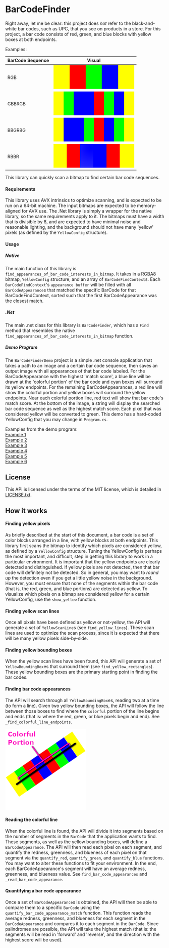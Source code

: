 ﻿# BarCodeFinder
Right away, let me be clear: this project does *not* refer to the black-and-white bar codes, such as UPC, that you see on products in a store. For this project, a bar code consists of red, green, and blue blocks with yellow boxes at both endpoints.

Examples:


|     BarCode Sequence     | Visual                      |
|--------------------------|-----------------------------|
| RGB                      | ![RGB](img/RGB.png)         |
| GBBRGB                   | ![GBBRGB](img/GBBRGB.png)   |
| BBGRBG                   | ![BBRGRRGB](img/BBGRBG.png) |
| RBBR                     | ![RBBR](img/RBBR.png)       |


This library can quickly scan a bitmap to find certain bar code sequences.

#### Requirements
This library uses AVX intrinsics to optimize scanning, and is expected to be run on a 64-bit machine. The input bitmaps are expected to be memory-aligned for AVX use. The .Net library is simply a wrapper for the native library, so the same requirements apply to it. The bitmaps must have a width that is divisible by 8, and are expected to have minimal noise and reasonable lighting, and the background should not have many 'yellow' pixels (as defined by the `YellowConfig` structure).

#### Usage
##### Native
The main function of this library is `find_appearances_of_bar_code_interests_in_bitmap`. It takes in a RGBA8 bitmap, `YellowConfig` structure, and an array of `BarCodeFindContext`s. Each `BarCodeFindContext`'s `appearance buffer` will be filled with all `BarCodeAppearance`s that matched the specific BarCode for that BarCodeFindContext, sorted such that the first BarCodeAppearance was the closest match.

##### .Net
The main .net class for this library is `BarCodeFinder`, which has a `Find` method that resembles the native `find_appearances_of_bar_code_interests_in_bitmap` function.

##### Demo Program
The `BarCodeFinderDemo` project is a simple .net console application that takes a path to an image and a certain bar code sequence, then saves an output image with all appearances of that bar code labeled. For the BarCodeAppearance with the highest 'match score', a blue line will be drawn at the 'colorful portion' of the bar code and cyan boxes will surround its yellow endpoints. For the remaining BarCodeAppearances, a red line will show the colorful portion and yellow boxes will surround the yellow endpoints. Near each colorful portion line, red text will show that bar code's match score. At the bottom of the image, a string will display the searched bar code sequence as well as the highest match score. Each pixel that was considered yellow will be converted to green. This demo has a hard-coded YellowConfig that you may change in `Program.cs`.

Examples from the demo program:  
[Example 1](img/Demo/BRGGR.png)  
[Example 2](img/Demo/GRBBB.png)  
[Example 3](img/Demo/GRGRB.png)  
[Example 4](img/Demo/GRRBB.png)  
[Example 5](img/Demo/GRRRR.png)  
[Example 6](img/Demo/RRGGR.png)  

## License
This API is licensed under the terms of the MIT license, which is detailed in [LICENSE.txt](LICENSE.txt).

## How it works
#### Finding yellow pixels
As briefly described at the start of this document, a bar code is a set of color blocks arranged in a line, with yellow blocks at both endpoints. This library first scans the bitmap to identify which pixels are considered yellow, as defined by a `YellowConfig` structure. Tuning the YellowConfig is perhaps the most important, and difficult, step in getting this library to work in a particular environment. It is important that the yellow endpoints are clearly detected and distinguished. If yellow pixels are not detected, then that bar code will definitely not be detected. So in general, you may want to *round up* the detection even if you get a little yellow noise in the background. However, you must ensure that none of the segments within the bar code (that is, the red, green, and blue portions) are detected as yellow. To visualize which pixels on a bitmap are considered yellow for a certain YellowConfig, use the `show_yellow` function.

#### Finding yellow scan lines
Once all pixels have been defined as yellow or not-yellow, the API will generate a set of `YellowScanLine`s (see `find_yellow_lines`). These scan lines are used to optimize the scan process, since it is expected that there will be many yellow pixels side-by-side.
#### Finding yellow bounding boxes
When the yellow scan lines have been found, this API will generate a set of `YellowBoundingBox`es that surround them (see `find_yellow_rectangles`). These yellow bounding boxes are the primary starting point in finding the bar codes. 
#### Finding bar code appearances
The API will search through all `YellowBoundingBox`es, reading two at a time (to form a line). Given two yellow bounding boxes, the API will follow the line between those boxes to find where the `colorful` portion of the line begins and ends (that is: where the red, green, or blue pixels begin and end). See `_find_colorful_line_endpoints`.

![Visual representation of the yellow bars and the colorful portion](img/colorful_portion.png)

#### Reading the colorful line
When the colorful line is found, the API will divide it into segments based on the number of segments in the `BarCode` that the application wants to find. These segments, as well as the yellow bounding boxes, will define a `BarCodeAppearance`. The API will then read each pixel on each segment, and quantify the redness, greenness, and blueness of each pixel on that segment via the `quantify_red`, `quantify_green`, and `quantify_blue` functions. You may want to alter these functions to fit your environment. In the end, each BarCodeAppearance's segment will have an average redness, greenness, and blueness value. See `find_bar_code_appearances` and `_read_bar_code_appearance`.

#### Quantifying a bar code appearance
Once a set of `BarCodeAppearance`s is obtained, the API will then be able to compare them to a specific `BarCode` using the `quantify_bar_code_appearance_match` function. This function reads the average redness, greenness, and blueness for each segment in the `BarCodeAppearance` and compares it to each segment in the `BarCode`. Since palindromes are possible, the API will take the highest match (that is: the segments will be read in 'forward' and 'reverse', and the direction with the highest score will be used).
